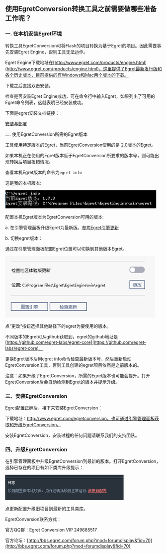 ## 使用EgretConversion转换工具之前需要做哪些准备工作呢？

### 一. 在本机安装Egret环境

转换工具EgretConversion可将Flash的项目转换为基于Egret的项目。因此需要事先安装Egret Engine，否则工具无法运作。

Egret Engine下载地址在[http://www.egret.com/products/engine.html](http://www.egret.com/products/engine.html)，这里提供了Egret最新发行版和各个历史版本，目前提供的有Windows和Mac两个版本的下载。

下载之后直接双击安装。

检查是否安装Egret Engine成功，可在命令行中输入Egret，如果列出了可用的Egret命令列表，这就表明已经安装成功。

下面是egret安装文档链接：

[安装与部署](../../Engine2D/projectConfig/installation/README.md)

二. 使用EgretConversion所需的Egret版本

工具使用特定版本的Egret，当前EgretConversion使用的是 [2.0版本的Egret](http://www.egret.com/products/engine.html)。

如果本机正在使用的Egret版本低于EgretConversion所要求的版本号，则可能出现转换后项目报错情况。

查看本机Egret版本的命令为`egret info`

这是我的本机版本:

![](56b1abb8c38c2.jpg)

配置本机Egret版本为EgretConversion可用的版本:

a. 在引擎管理面板升级Egret为最新版。[参考Egret引擎更新](http://edn.egret.com/cn/docs/page/581#检查更新按钮)

b. 切换egret版本：

通过在引擎管理面板配置Egret位置可以切换到其他版本Egret。

![](56b1abb8e5249.jpg)

点“更改”按钮选择其他路径下的egret为要使用的版本。

不同版本的Egret可从github获取到，egret的github地址是[https://github.com/egret-labs/egret-core](https://github.com/egret-labs/egret-core)。

更换Egret版本后用egret info命令检查最新版本号，然后重新启动EgretConversion工具，否则工具创建的egret项目依然是之前版本的。

注意：如果升级了EgretConversion，所需的Egret版本也可能会提升。打开EgretConversion后会自动检测到Egret的版本并提示升级。

### 三、安装EgretConversion

Egret配置正确后，接下来安装EgretConversion：

下载地址：http://www.egret.com/egretconversion，也可通过引擎管理面板获取和升级EgretConversion。

安装EgretConversion，安装过程的任何问题请联系我们的支持团队。

### 四、升级EgretConversion

在引擎管理面板中升级EgretConversion到最新的版本。打开EgretConversion，选择已存在的项目有如下类库升级提示：

![](56b1abb921522.jpg)

点更新配置升级旧项目到最新的工具类库。

EgretConversion联系方式：

官方QQ群：Egret Conversion VIP 249685517

官方论坛：[http://bbs.egret.com/forum.php?mod=forumdisplay&fid=70](http://bbs.egret.com/forum.php?mod=forumdisplay&fid=70)